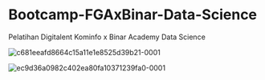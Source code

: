 # Bootcamp-FGAxBinar-Data-Science

Pelatihan Digitalent Kominfo x Binar Academy Data Science

![c681eeafd8664c15a11e1e8525d39b21-0001](https://user-images.githubusercontent.com/108262868/205468379-73f421c2-fff9-4393-9317-173334cfcd80.jpg)

![ec9d36a0982c402ea80fa10371239fa0-0001](https://user-images.githubusercontent.com/108262868/205468374-0040f571-f0f0-4492-91ea-8518f3699f96.jpg)

